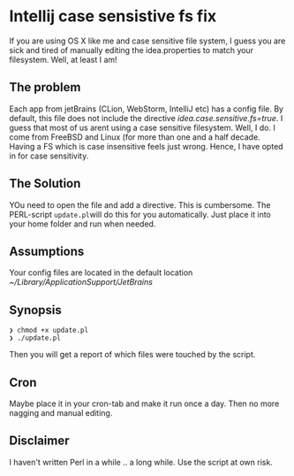 # Intellij case sensistive fs fix

If you are using OS X like me and case sensitive file system, I guess you are sick and tired of manually editing the idea.properties to match your filesystem. Well, at least I am!

## The problem

Each app from jetBrains (CLion, WebStorm, IntelliJ etc) has a config file. By default, this file does not include the directive *idea.case.sensitive.fs=true*. I guess that most of us arent using a case sensitive filesystem. Well, I do. I come from FreeBSD and Linux (for more than one and a half decade. Having a FS which is case insensitive feels just wrong. Hence, I have opted in for case sensitivity.

## The Solution

YOu need to open the file and add a directive. This is cumbersome. The PERL-script `update.pl`will do this for you automatically. Just place it into your home folder and run when needed.

## Assumptions
Your config files are located in the default location *~/Library/ApplicationSupport/JetBrains*

## Synopsis
    ❯ chmod +x update.pl
    ❯ ./update.pl
Then you will get a report of which files were touched by the script.

## Cron
Maybe place it in your cron-tab and make it run once a day. Then no more nagging and manual editing.

## Disclaimer
I haven't written Perl in a while .. a long while. Use the script at own risk.
